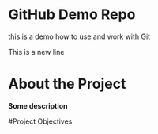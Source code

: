 # GitHub Demo Repo
this is a demo how to use and  work with Git

This is a new line 

# About the Project
**Some description**

#Project Objectives 